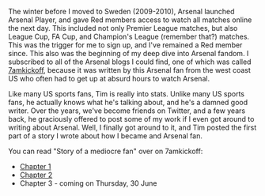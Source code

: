 The winter before I moved to Sweden (2009-2010), Arsenal launched Arsenal
Player, and gave Red members access to watch all matches online the next day.
This included not only Premier League matches, but also League Cup, FA Cup, and
Champion's League (remember that?) matches. This was the trigger for me to sign
up, and I've remained a Red member since. This also was the beginning of my deep
dive into Arsenal fandom. I subscribed to all of the Arsenal blogs I could find,
one of which was called [7amkickoff](https://7amkickoff.com/), because it was
written by this Arsenal fan from the west coast US who often had to get up at
absurd hours to watch Arsenal.

Like many US sports fans, Tim is really into stats. Unlike many US sports fans,
he actually knows what he's talking about, and he's a damned good writer. Over
the years, we've become friends on Twitter, and a few years back, he graciously
offered to post some of my work if I even got around to writing about Arsenal.
Well, I finally got around to it, and Tim posted the first part of a story I
wrote about how I became and Arsenal fan.

You can read "Story of a mediocre fan" over on 7amkickoff:
- [Chapter
  1](https://7amkickoff.com/index.php/2022/06/16/story-of-a-mediocre-fan/)
- [Chapter
  2](https://7amkickoff.com/index.php/2022/06/23/story-of-a-mediocre-fan-chapter-2/)
- Chapter 3 - coming on Thursday, 30 June
